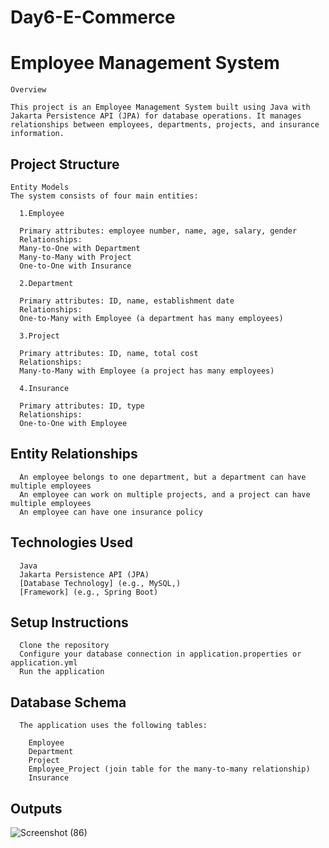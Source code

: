 # Day6-E-Commerce

# Employee Management System
    Overview
    
    This project is an Employee Management System built using Java with Jakarta Persistence API (JPA) for database operations. It manages relationships between employees, departments, projects, and insurance information.
    
## Project Structure
    
    Entity Models
    The system consists of four main entities:
    
      1.Employee
      
      Primary attributes: employee number, name, age, salary, gender
      Relationships:
      Many-to-One with Department
      Many-to-Many with Project
      One-to-One with Insurance
      
      2.Department
      
      Primary attributes: ID, name, establishment date
      Relationships:
      One-to-Many with Employee (a department has many employees)
      
      3.Project
      
      Primary attributes: ID, name, total cost
      Relationships:
      Many-to-Many with Employee (a project has many employees)
      
      4.Insurance
      
      Primary attributes: ID, type
      Relationships:
      One-to-One with Employee
    
## Entity Relationships
      An employee belongs to one department, but a department can have multiple employees
      An employee can work on multiple projects, and a project can have multiple employees
      An employee can have one insurance policy
    
## Technologies Used
      Java
      Jakarta Persistence API (JPA)
      [Database Technology] (e.g., MySQL,)
      [Framework] (e.g., Spring Boot)
    
## Setup Instructions
      Clone the repository
      Configure your database connection in application.properties or application.yml
      Run the application
    
## Database Schema
      The application uses the following tables:
      
        Employee
        Department
        Project
        Employee_Project (join table for the many-to-many relationship)
        Insurance

## Outputs

![Screenshot (86)](https://github.com/user-attachments/assets/27f8355f-fdf9-4119-b307-90805400aa72)

